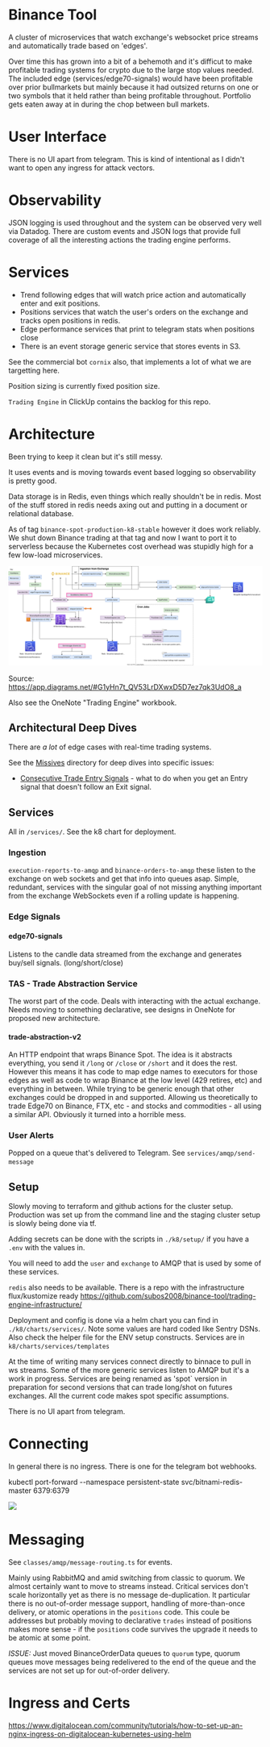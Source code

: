 # Binance Tool

A cluster of microservices that watch exchange's websocket price streams and automatically trade based on 'edges'.

Over time this has grown into a bit of a behemoth and it's difficut to make profitable trading systems for crypto due to the large stop values needed. The included edge (services/edge70-signals) would have been profitable over prior bullmarkets but mainly because it had outsized returns on one or two symbols that it held rather than being profitable throughout. Portfolio gets eaten away at in during the chop between bull markets.

# User Interface

There is no UI apart from telegram. This is kind of intentional as I didn't want to open any ingress for attack vectors.

# Observability

JSON logging is used throughout and the system can be observed very well via Datadog. There are custom events and JSON logs that provide full coverage of all the interesting actions the trading engine performs.

# Services

  * Trend following edges that will watch price action and automatically enter and exit positions.
  * Positions services that watch the user's orders on the exchange and tracks open positions in redis.
  * Edge performance services that print to telegram stats when positions close
  * There is an event storage generic service that stores events in S3. 

See the commercial bot `cornix` also, that implements a lot of what we are targetting here.

Position sizing is currently fixed position size.

`Trading Engine` in ClickUp contains the backlog for this repo.

# Architecture

Been trying to keep it clean but it's still messy. 

It uses events and is moving towards event based logging so observability is pretty good. 

Data storage is in Redis, even things which really shouldn't be in redis. Most of the stuff stored in redis needs axing out and putting in a document or relational database.

As of tag `binance-spot-production-k8-stable` however it does work reliably. We shut down Binance trading at that tag and now I want to port it to serverless because the Kubernetes cost overhead was stupidly high for a few low-load microservices.

![Architecture](docs/diagrams/binance_spot_architecture.drawio.svg)

Source: https://app.diagrams.net/#G1yHn7t_QV53LrDXwxD5D7ez7qk3UdO8_a

Also see the OneNote "Trading Engine" workbook.

## Architectural Deep Dives

There are *a lot* of edge cases with real-time trading systems.

See the [Missives](docs/missives/) directory for deep dives into specific issues:

  - [Consecutive Trade Entry Signals](docs/missives/consecutive-trade-entry-signals.md) - what to do when you get an Entry signal that doesn't follow an Exit signal.

## Services

All in `/services/`. See the k8 chart for deployment.

### Ingestion

`execution-reports-to-amqp` and `binance-orders-to-amqp` these listen to the exchange on web sockets and get that info into queues asap. Simple, redundant, services with the singular goal of not missing anything important from the exchange WebSockets even if a rolling update is happening.

### Edge Signals

#### edge70-signals

Listens to the candle data streamed from the exchange and generates buy/sell signals. (long/short/close)

### TAS - Trade Abstraction Service

The worst part of the code. Deals with interacting with the actual exchange. Needs moving to something declarative, see designs in OneNote for proposed new architecture.

#### trade-abstraction-v2

An HTTP endpoint that wraps Binance Spot. The idea is it abstracts everything, you send it `/long` or `/close` or `/short` and it does the rest. However this means it has code to map edge names to executors for those edges as well as code to wrap Binance at the low level (429 retires, etc) and everything in between. While trying to be generic enough that other exchanges could be dropped in and supported. Allowing us theoretically to trade Edge70 on Binance, FTX, etc - and stocks and commodities - all using a similar API. Obviously it turned into a horrible mess.

### User Alerts

Popped on a queue that's delivered to Telegram. See `services/amqp/send-message`


## Setup

Slowly moving to terraform and github actions for the cluster setup. Production was set up from the
command line and the staging cluster setup is slowly being done via tf.

Adding secrets can be done with the scripts in `./k8/setup/` if you have a `.env` with the values in.

You will need to add the `user` and `exchange` to AMQP that is used by some of these services.

`redis` also needs to be available. There is a repo with the infrastructure flux/kustomize ready https://github.com/subos2008/binance-tool/trading-engine-infrastructure/

Deployment and config is done via a helm chart you can find in `./k8/charts/services/`. Note some values are hard coded like Sentry DSNs. Also check the helper file for the ENV setup constructs. Services are in `k8/charts/services/templates`

At the time of writing many services connect directly to binnace to pull in ws streams. Some of the more generic services listen to AMQP but it's a work in progress. Services are being renamed as 'spot` version in preparation for second versions that can trade long/shot on futures exchanges. All the current code makes spot specific assumptions.

There is no UI apart from telegram.

# Connecting

In general there is no ingress. There is one for the telegram bot webhooks.

kubectl port-forward --namespace persistent-state svc/bitnami-redis-master 6379:6379

![](https://github.com/subos2008/binance-tool/workflows/DockerPublish/badge.svg)

# Messaging

See `classes/amqp/message-routing.ts` for events.

Mainly using RabbitMQ and amid switching from classic to quorum. We almost certainly want to move to
streams instead. Critical services don't scale horizontally yet as there is no message de-duplication.
It particular there is no out-of-order message support, handling of more-than-once delivery, or atomic operations in the `positions` code. This coule be addresses but probably moving to declarative `trades` instead of positions
makes more sense - if the `positions` code survives the upgrade it needs to be atomic at some point.

_ISSUE:_ Just moved BinanceOrderData queues to `quorum` type, quorum queues move messages being redelivered to the end of the
queue and the services are not set up for out-of-order delivery.

# Ingress and Certs

https://www.digitalocean.com/community/tutorials/how-to-set-up-an-nginx-ingress-on-digitalocean-kubernetes-using-helm
